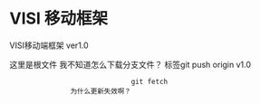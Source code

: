 # VISI 移动框架
VISI移动端框架 ver1.0



这里是根文件 我不知道怎么下载分支文件？
标签git push origin v1.0         
                   
                                  git fetch
                   为什么更新失效啊？